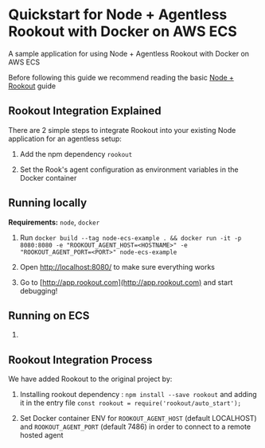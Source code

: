 # Quickstart for Node + Agentless Rookout with Docker on AWS ECS

A sample application for using Node + Agentless Rookout with Docker on AWS ECS

Before following this guide we recommend reading the basic [Node + Rookout] guide

## Rookout Integration Explained

There are 2 simple steps to integrate Rookout into your existing Node application for an agentless setup:

1. Add the npm dependency `rookout`

1. Set the Rook's agent configuration as environment variables in the Docker container


## Running locally
**Requirements:** `node`, `docker`

1. Run `docker build --tag node-ecs-example . && docker run -it -p 8080:8080 -e "ROOKOUT_AGENT_HOST=<HOSTNAME>" -e "ROOKOUT_AGENT_PORT=<PORT>" node-ecs-example`

1. Open [http://localhost:8080/](http://localhost:8080/) to make sure everything works

1. Go to [http://app.rookout.com](http://app.rookout.com) and start debugging! 

## Running on ECS

1. 

## Rookout Integration Process
We have added Rookout to the original project by:
1. Installing rookout dependency : `npm install --save rookout` and adding it in the entry file `const rookout = require('rookout/auto_start');`
    
1. Set Docker container ENV for `ROOKOUT_AGENT_HOST` (default LOCALHOST) and `ROOKOUT_AGENT_PORT` (default 7486) in order to connect to a remote hosted agent
    

[Node + Rookout]: https://rookout.github.io/tutorials/node